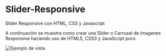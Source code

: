 # Slider-Responsive
Slider Responsive con HTML, CSS y Javascript

A continuación se muestra como crear una Slider o Carrusel de Imagenes Responsive haciendo uso de HTML5, CSS3 y JavaScript puro.

![Ejemplo de vista](https://abelosh.com/wp-content/uploads/2020/08/slider_responsive-1-1024x519.jpg)

